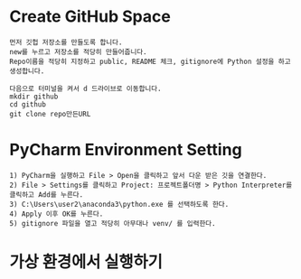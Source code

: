 # Create GitHub Space

```make
먼저 깃헙 저장소를 만들도록 합니다.
new를 누르고 저장소를 적당히 만들어줍니다.
Repo이름을 적당히 지정하고 public, README 체크, gitignore에 Python 설정을 하고 생성합니다.

다음으로 터미널을 켜서 d 드라이브로 이동합니다.
mkdir github
cd github
git clone repo만든URL
```

# PyCharm Environment Setting

```make
1) PyCharm을 실행하고 File > Open을 클릭하고 앞서 다운 받은 깃을 연결한다.
2) File > Settings를 클릭하고 Project: 프로젝트폴더명 > Python Interpreter를 클릭하고 Add를 누른다.
3) C:\Users\user2\anaconda3\python.exe 를 선택하도록 한다.
4) Apply 이후 OK를 누른다.
5) gitignore 파일을 열고 적당히 아무대나 venv/ 를 입력한다.
```

# 가상 환경에서 실행하기

```make
```
